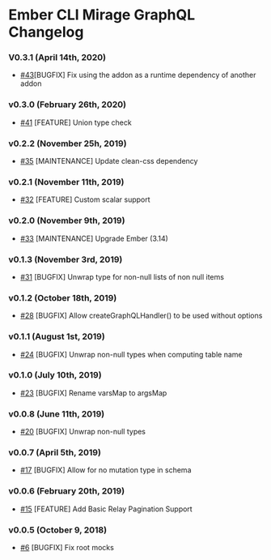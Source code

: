 # Ember CLI Mirage GraphQL Changelog

### V0.3.1 (April 14th, 2020)

* [#43](https://github.com/kloeckner-i/ember-cli-mirage-graphql/pull/43)[BUGFIX] Fix using the addon as a runtime dependency of another addon

### v0.3.0 (February 26th, 2020)

* [#41](https://github.com/kloeckner-i/ember-cli-mirage-graphql/pull/41) [FEATURE] Union type check

### v0.2.2 (November 25h, 2019)

* [#35](https://github.com/kloeckner-i/ember-cli-mirage-graphql/pull/35) [MAINTENANCE] Update clean-css dependency

### v0.2.1 (November 11th, 2019)

* [#32](https://github.com/kloeckner-i/ember-cli-mirage-graphql/pull/32) [FEATURE] Custom scalar support

### v0.2.0 (November 9th, 2019)

* [#33](https://github.com/kloeckner-i/ember-cli-mirage-graphql/pull/33) [MAINTENANCE] Upgrade Ember (3.14)

### v0.1.3 (November 3rd, 2019)

* [#31](https://github.com/kloeckner-i/ember-cli-mirage-graphql/pull/31) [BUGFIX] Unwrap type for non-null lists of non null items

### v0.1.2 (October 18th, 2019)

* [#28](https://github.com/kloeckner-i/ember-cli-mirage-graphql/pull/28) [BUGFIX] Allow createGraphQLHandler() to be used without options

### v0.1.1 (August 1st, 2019)

* [#24](https://github.com/kloeckner-i/ember-cli-mirage-graphql/pull/24) [BUGFIX] Unwrap non-null types when computing table name

### v0.1.0 (July 10th, 2019)

* [#23](https://github.com/kloeckner-i/ember-cli-mirage-graphql/pull/23) [BUGFIX] Rename varsMap to argsMap

### v0.0.8 (June 11th, 2019)

* [#20](https://github.com/kloeckner-i/ember-cli-mirage-graphql/pull/20) [BUGFIX] Unwrap non-null types

### v0.0.7 (April 5th, 2019)

* [#17](https://github.com/kloeckner-i/ember-cli-mirage-graphql/pull/17) [BUGFIX] Allow for no mutation type in schema

### v0.0.6 (February 20th, 2019)

* [#15](https://github.com/kloeckner-i/ember-cli-mirage-graphql/pull/15) [FEATURE] Add Basic Relay Pagination Support

### v0.0.5 (October 9, 2018)

* [#6](https://github.com/kloeckner-i/ember-cli-mirage-graphql/pull/6) [BUGFIX] Fix root mocks
